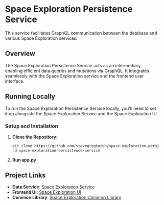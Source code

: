 # Space Exploration Persistence Service

This service facilitates GraphQL communication between the database and various Space Exploration services.

## Overview

The Space Exploration Persistence Service acts as an intermediary, enabling efficient data queries and mutations via GraphQL. It integrates seamlessly with the Space Exploration service and the frontend user interface.

## Running Locally

To run the Space Exploration Persistence Service locally, you'll need to set it up alongside the Space Exploration Service and the Space Exploration UI.

### Setup and Installation

1. **Clone the Repository**:

   ```sh
   git clone https://github.com/stevegreghatch/space-exploration-persistence-service.git
   cd space-exploration-persistence-service
   ```

2. **Run app.py**

## Project Links

- **Data Service**: [Space Exploration Service](https://github.com/stevegreghatch/Space-Exploration)
- **Frontend UI**: [Space Exploration UI](https://github.com/stevegreghatch/space-exploration-ui)
- **Common Library**: [Space Exploration Common Library](https://github.com/stevegreghatch/space-exploration-common-lib)
